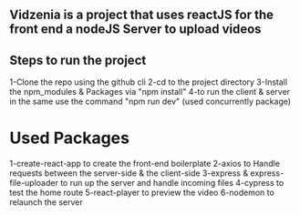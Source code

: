 ## Vidzenia is a project that uses reactJS for the front end a nodeJS Server to upload videos






## Steps to run the project
1-Clone the repo using the github cli 
2-cd to the project directory
3-Install the npm_modules & Packages via "npm install"
4-to run the client & server in the same use the command "npm run dev" (used concurrently package)







# Used Packages 
1-create-react-app to create the front-end boilerplate 
2-axios to Handle requests between the server-side & the client-side 
3-express & express-file-uploader to run up the server and handle incoming files
4-cypress to test the home route 
5-react-player to preview the video
6-nodemon to relaunch the server 
